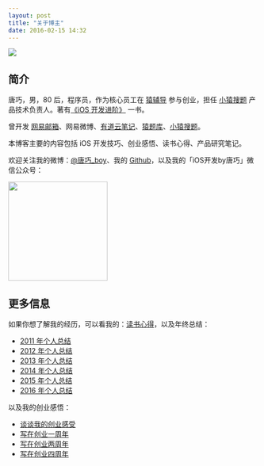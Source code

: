```yaml
---
layout: post
title: "关于博主"
date: 2016-02-15 14:32
---
```


![](http://ww4.sinaimg.cn/small/65dc76a3jw8exkme9y57dj20yi0ymabn.jpg)

## 简介

唐巧，男，80 后，程序员，作为核心员工在 [猿辅导](https://www.yuanfudao.com/) 参与创业，担任 [小猿搜题](https://www.yuansouti.com/) 产品技术负责人。著有[《iOS 开发进阶》](http://item.jd.com/11598468.html) 一书。

曾开发 [网易邮箱](http://mail.163.com/)、网易微博、[有道云笔记](http://note.youdao.com/)、[猿题库](https://www.yuantiku.com/)、[小猿搜题](https://www.yuansouti.com/)。

本博客主要的内容包括 iOS 开发技巧、创业感悟、读书心得、产品研究笔记。

欢迎关注我的微博：[@唐巧_boy](http://weibo.com/tangqiaoboy)、我的 [Github](https://github.com/tangqiaoboy)，以及我的「iOS开发by唐巧」微信公众号：

<img src="/images/weixin-qr.jpg" width="200px" />

## 更多信息

如果你想了解我的经历，可以看我的：[读书心得](/categories/books-summary/)，以及年终总结：

 * [2011 年个人总结](/2012/01/01/2011-summary/)
 * [2012 年个人总结](/2013/01/01/2012-summary/)
 * [2013 年个人总结](/2014/01/01/2013-summary/)
 * [2014 年个人总结](/2015/01/01/2014-summary/)
 * [2015 年个人总结](/2016/01/02/2015-summary/)
 * [2016 年个人总结](/2016/01/01/2016-summary/)

以及我的创业感悟：

 * [谈谈我的创业感受](/2012/09/15/talk-about-my-startup-exp/)
 * [写在创业一周年](/2013/06/17/startup-anniversary-note/)
 * [写在创业两周年](/2014/10/01/startup-2nd-year-summary/)
 * [写在创业四周年](/2016/07/16/startup-4th-year-summary/)
